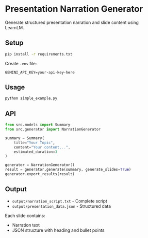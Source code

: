 # Presentation Narration Generator

Generate structured presentation narration and slide content using LearnLM.

## Setup

```bash
pip install -r requirements.txt
```

Create `.env` file:
```
GEMINI_API_KEY=your-api-key-here
```

## Usage

```bash
python simple_example.py
```

## API

```python
from src.models import Summary
from src.generator import NarrationGenerator

summary = Summary(
    title="Your Topic",
    content="Your content...",
    estimated_duration=3
)

generator = NarrationGenerator()
result = generator.generate(summary, generate_slides=True)
generator.export_results(result)
```

## Output

- `output/narration_script.txt` - Complete script
- `output/presentation_data.json` - Structured data

Each slide contains:
- Narration text
- JSON structure with heading and bullet points 